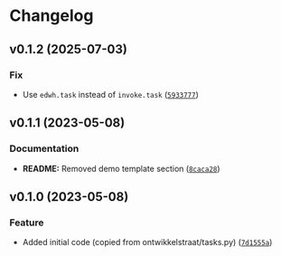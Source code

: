 # Changelog

<!--next-version-placeholder-->

## v0.1.2 (2025-07-03)

### Fix

* Use `edwh.task` instead of `invoke.task` ([`5933777`](https://github.com/educationwarehouse/edwh-locust-plugin/commit/5933777120c518bde12a3eee96d14abe56815060))

## v0.1.1 (2023-05-08)
### Documentation
* **README:** Removed demo template section ([`8caca28`](https://github.com/educationwarehouse/edwh-locust-plugin/commit/8caca28e4571715fdfe315d7d123410adf1e61ab))

## v0.1.0 (2023-05-08)
### Feature
* Added initial code (copied from ontwikkelstraat/tasks.py) ([`7d1555a`](https://github.com/robinvandernoord/edwh-locust-plugin/commit/7d1555a08ce2328918b42989c89081eaeebcfa6a))